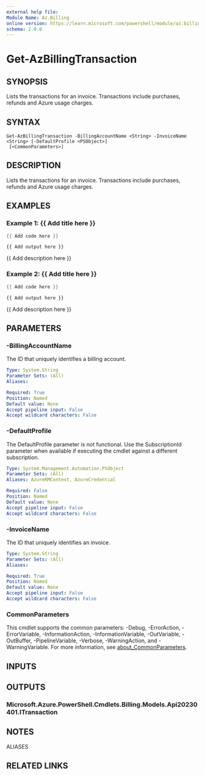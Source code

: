 ```yaml
---
external help file:
Module Name: Az.Billing
online version: https://learn.microsoft.com/powershell/module/az.billing/get-azbillingtransaction
schema: 2.0.0
---
```


# Get-AzBillingTransaction

## SYNOPSIS
Lists the transactions for an invoice.
Transactions include purchases, refunds and Azure usage charges.

## SYNTAX

```
Get-AzBillingTransaction -BillingAccountName <String> -InvoiceName <String> [-DefaultProfile <PSObject>]
 [<CommonParameters>]
```

## DESCRIPTION
Lists the transactions for an invoice.
Transactions include purchases, refunds and Azure usage charges.

## EXAMPLES

### Example 1: {{ Add title here }}
```powershell
{{ Add code here }}
```

```output
{{ Add output here }}
```

{{ Add description here }}

### Example 2: {{ Add title here }}
```powershell
{{ Add code here }}
```

```output
{{ Add output here }}
```

{{ Add description here }}

## PARAMETERS

### -BillingAccountName
The ID that uniquely identifies a billing account.

```yaml
Type: System.String
Parameter Sets: (All)
Aliases:

Required: True
Position: Named
Default value: None
Accept pipeline input: False
Accept wildcard characters: False
```

### -DefaultProfile
The DefaultProfile parameter is not functional.
Use the SubscriptionId parameter when available if executing the cmdlet against a different subscription.

```yaml
Type: System.Management.Automation.PSObject
Parameter Sets: (All)
Aliases: AzureRMContext, AzureCredential

Required: False
Position: Named
Default value: None
Accept pipeline input: False
Accept wildcard characters: False
```

### -InvoiceName
The ID that uniquely identifies an invoice.

```yaml
Type: System.String
Parameter Sets: (All)
Aliases:

Required: True
Position: Named
Default value: None
Accept pipeline input: False
Accept wildcard characters: False
```

### CommonParameters
This cmdlet supports the common parameters: -Debug, -ErrorAction, -ErrorVariable, -InformationAction, -InformationVariable, -OutVariable, -OutBuffer, -PipelineVariable, -Verbose, -WarningAction, and -WarningVariable. For more information, see [about_CommonParameters](http://go.microsoft.com/fwlink/?LinkID=113216).

## INPUTS

## OUTPUTS

### Microsoft.Azure.PowerShell.Cmdlets.Billing.Models.Api20230401.ITransaction

## NOTES

ALIASES

## RELATED LINKS

